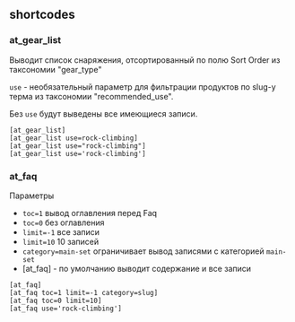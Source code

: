 ## shortcodes

### at_gear_list
Выводит список снаряжения, отсортированный по полю Sort Order из  таксономии "gear_type"

`use` - необязательный параметр для фильтрации продуктов по slug-у терма из таксономии "recommended_use".

Без `use` будут выведены все имеющиеся записи.
```
[at_gear_list] 
[at_gear_list use=rock-climbing]
[at_gear_list use="rock-climbing"]
[at_gear_list use='rock-climbing']
```

### at_faq
Параметры
- `toc=1` вывод оглавления перед Faq
- `toc=0` без оглавления
- `limit=-1` все записи
- `limit=10` 10 записей
- `category=main-set` ограничивает вывод записями с категорией `main-set`
- [at_faq] - по умолчанию выводит содержание и все записи
```
[at_faq] 
[at_faq toc=1 limit=-1 category=slug]
[at_faq toc=0 limit=10]
[at_faq use='rock-climbing']
```
